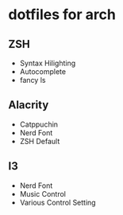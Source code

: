 # dotfiles for arch

## ZSH

- Syntax Hilighting
- Autocomplete
- fancy ls

## Alacrity 
- Catppuchin
- Nerd Font
- ZSH Default

## I3 
- Nerd Font
- Music Control
- Various Control Setting
